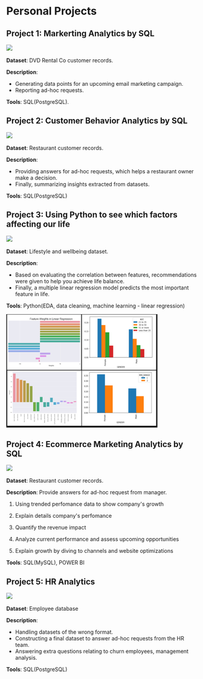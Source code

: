 # Personal Projects

## Project 1: Markerting Analytics by SQL

 [![](https://img.shields.io/badge/Github-View%20on%20Github-blue)](https://github.com/Trisdoan/SQL_Serious_SQL/blob/main/Marketing_Analytics/README.md)

**Dataset**: DVD Rental Co customer records.

**Description**: 
* Generating data points for an upcoming email marketing campaign.
* Reporting ad-hoc requests.

**Tools**: SQL(PostgreSQL).

## Project 2: Customer Behavior Analytics by SQL
 [![](https://img.shields.io/badge/Github-View%20on%20Github-blue)](https://github.com/Trisdoan/SQL_Serious_SQL/blob/main/Danny_Dinner_Analytics/README.md)


**Dataset**: Restaurant customer records.

**Description**: 
* Providing answers for ad-hoc requests, which helps a restaurant owner make a decision.
* Finally, summarizing insights extracted from datasets.

**Tools**: SQL(PostgreSQL)


## Project 3: Using Python to see which factors affecting our life
 [![](https://img.shields.io/badge/Github-View%20on%20Github-blue)](https://github.com/Trisdoan/How-to-have-a-balanced-work-life/blob/main/README.md)


**Dataset**: Lifestyle and wellbeing dataset.

**Description**: 
* Based on evaluating the correlation between features, recommendations were given to help you achieve life balance.
* Finally, a multiple linear regression model predicts the most important feature in life.

**Tools**: Python(EDA, data cleaning, machine learning - linear regression)

<img src="images/case3.jpg" width="400"/>


## Project 4: Ecommerce Marketing Analytics by SQL
 [![](https://img.shields.io/badge/Github-View%20on%20Github-blue)](https://github.com/Trisdoan/Ecommerce_Marketing_Analytics/blob/ae6b65363a698d9af77f4e3124221fa3f3e84431/README.md)


**Dataset**: Restaurant customer records.

**Description**: 
Provide answers for ad-hoc request from manager.

1. Using trended perfomance data to show company's growth

2. Explain details company's perfomance

3. Quantify the revenue impact

4. Analyze current performance and assess upcoming opportunities

5. Explain growth by diving to channels and website optimizations

**Tools**: SQL(MySQL), POWER BI

## Project 5: HR Analytics
 [![](https://img.shields.io/badge/Github-View%20on%20Github-blue)](https://github.com/Trisdoan/SQL_Serious_SQL/blob/92418f24d7eeb5b814cef9ef33cab86ebc9ef48a/People%20Analytics%20Case%20Study/README.md)


**Dataset**: Employee database

**Description**:
* Handling datasets of the wrong format.
* Constructing a final dataset to answer ad-hoc requests from the HR team.
* Answering extra questions relating to churn employees, management analysis.

**Tools**: SQL(PostgreSQL) 
